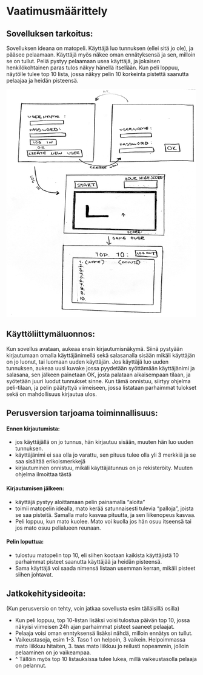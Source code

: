 # Vaatimusmäärittely

## Sovelluksen tarkoitus:

Sovelluksen ideana on matopeli. Käyttäjä luo tunnuksen (ellei sitä jo ole), ja pääsee pelaamaan. Käyttäjä myös näkee oman ennätyksensä ja sen, milloin se on tullut. Peliä pystyy pelaamaan usea käyttäjä, ja jokaisen henkilökohtainen paras tulos näkyy hänellä itsellään. Kun peli loppuu, näytölle tulee top 10 lista, jossa näkyy pelin 10 korkeinta pistettä saanutta pelaajaa ja heidän pisteensä.

 <img src="https://raw.githubusercontent.com/johannaval/ot-harjoitustyo/master/dokumentaatio/kuvat/ohte.jpg" width="500" height="600">

## Käyttöliittymäluonnos:
Kun sovellus avataan, aukeaa ensin kirjautumisnäkymä. Siinä pystyään kirjautumaan omalla käyttäjänimellä sekä salasanalla sisään mikäli käyttäjän on jo luonut, tai luomaan uuden käyttäjän. Jos käyttäjä luo uuden tunnuksen, aukeaa uusi kuvake jossa pyydetään syöttämään käyttäjänimi ja salasana, sen jälkeen painetaan OK, josta palataan aikaisempaan tilaan, ja syötetään juuri luodut tunnukset sinne. Kun tämä onnistuu, siirtyy ohjelma peli-tilaan, ja pelin päätyttyä viimeiseen, jossa listataan parhaimmat tulokset sekä on mahdollisuus kirjautua ulos.


## Perusversion tarjoama toiminnallisuus:

#### Ennen kirjautumista:
* jos käyttäjällä on jo tunnus, hän kirjautuu sisään, muuten hän  luo uuden tunnuksen.
* käyttäjänimi ei saa olla jo varattu, sen pituus tulee olla yli 3 merkkiä ja se saa sisältää erikoismerkkejä
* kirjautuminen onnistuu, mikäli käyttäjätunnus on jo rekisteröity. Muuten ohjelma ilmoittaa tästä


#### Kirjautumisen jälkeen:
* käyttäjä pystyy aloittamaan pelin painamalla “aloita”
* toimii matopelin idealla, mato kerää satunnaisesti tulevia “palloja”, joista se saa pisteitä. Samalla mato kasvaa pituutta, ja sen liikenopeus kasvaa. 
* Peli loppuu, kun mato kuolee. Mato voi kuolla jos hän osuu itseensä tai jos mato osuu pelialueen reunaan.


#### Pelin loputtua:
* tulostuu matopelin top 10, eli siihen kootaan kaikista käyttäjistä 10 parhaimmat pisteet saanutta käyttäjää ja heidän pisteensä. 
* Sama käyttäjä voi saada nimensä listaan usemman kerran, mikäli pisteet siihen johtavat.

## Jatkokehitysideoita:

(Kun perusversio on tehty, voin jatkaa sovellusta esim tälläisillä osilla)
* Kun peli loppuu, top 10-listan lisäksi voisi tulostua päivän top 10, jossa näkyisi viimeisen 24h ajan parhaimmat pisteet saaneet pelaajat.
* Pelaaja voisi oman enntyksensä lisäksi nähdä, milloin ennätys on tullut.
* Vaikeustasoja, esim 1-3. Taso 1 on helpoin, 3 vaikein. Helpoimmassa mato liikkuu hitaiten, 3. taas mato liikkuu jo reilusti nopeammin, jolloin pelaaminen on jo vaikeampaa.
* ^ Tällöin myös top 10 listauksissa tulee lukea, millä vaikeustasolla pelaaja on pelannut.

